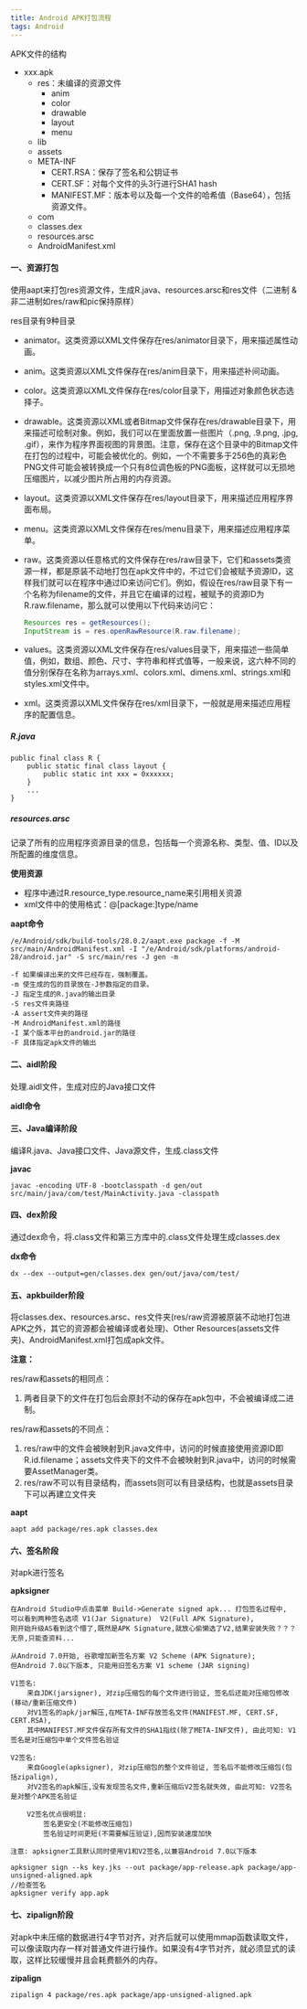 ```yaml
---
title: Android APK打包流程
tags: Android
---
```



APK文件的结构

- xxx.apk
  - res：未编译的资源文件
    - anim
    - color
    - drawable
    - layout
    - menu
  - lib
  - assets
  - META-INF
    - CERT.RSA：保存了签名和公钥证书
    - CERT.SF：对每个文件的头3行进行SHA1 hash
    - MANIFEST.MF：版本号以及每一个文件的哈希值（Base64），包括资源文件。
  - com
  - classes.dex
  - resources.arsc
  - AndroidManifest.xml



#### 一、资源打包

使用aapt来打包res资源文件，生成R.java、resources.arsc和res文件（二进制 & 非二进制如res/raw和pic保持原样）

res目录有9种目录

- animator。这类资源以XML文件保存在res/animator目录下，用来描述属性动画。
- anim。这类资源以XML文件保存在res/anim目录下，用来描述补间动画。
- color。这类资源以XML文件保存在res/color目录下，用描述对象颜色状态选择子。
- drawable。这类资源以XML或者Bitmap文件保存在res/drawable目录下，用来描述可绘制对象。例如，我们可以在里面放置一些图片（.png, .9.png, .jpg, .gif），来作为程序界面视图的背景图。注意，保存在这个目录中的Bitmap文件在打包的过程中，可能会被优化的。例如，一个不需要多于256色的真彩色PNG文件可能会被转换成一个只有8位调色板的PNG面板，这样就可以无损地压缩图片，以减少图片所占用的内存资源。
- layout。这类资源以XML文件保存在res/layout目录下，用来描述应用程序界面布局。
- menu。这类资源以XML文件保存在res/menu目录下，用来描述应用程序菜单。
- raw。这类资源以任意格式的文件保存在res/raw目录下，它们和assets类资源一样，都是原装不动地打包在apk文件中的，不过它们会被赋予资源ID，这样我们就可以在程序中通过ID来访问它们。例如，假设在res/raw目录下有一个名称为filename的文件，并且它在编译的过程，被赋予的资源ID为R.raw.filename，那么就可以使用以下代码来访问它：

    ```java
    Resources res = getResources();  
    InputStream is = res.openRawResource(R.raw.filename);  
    ```

- values。这类资源以XML文件保存在res/values目录下，用来描述一些简单值，例如，数组、颜色、尺寸、字符串和样式值等，一般来说，这六种不同的值分别保存在名称为arrays.xml、colors.xml、dimens.xml、strings.xml和styles.xml文件中。
- xml。这类资源以XML文件保存在res/xml目录下，一般就是用来描述应用程序的配置信息。

##### R.java 

    public final class R {
        public static final class layout {
            public static int xxx = 0xxxxxx;
        }
        ...
    }

##### resources.arsc

记录了所有的应用程序资源目录的信息，包括每一个资源名称、类型、值、ID以及所配置的维度信息。

**使用资源**

- 程序中通过R.resource_type.resource_name来引用相关资源
- xml文件中的使用格式：@[package:]type/name

**aapt命令**

    /e/Android/sdk/build-tools/28.0.2/aapt.exe package -f -M src/main/AndroidManifest.xml -I "/e/Android/sdk/platforms/android-28/android.jar" -S src/main/res -J gen -m

    -f 如果编译出来的文件已经存在，强制覆盖。
    -m 使生成的包的目录放在-J参数指定的目录。
    -J 指定生成的R.java的输出目录
    -S res文件夹路径
    -A assert文件夹的路径
    -M AndroidManifest.xml的路径
    -I 某个版本平台的android.jar的路径
    -F 具体指定apk文件的输出





#### 二、aidl阶段

处理.aidl文件，生成对应的Java接口文件

**aidl命令**

#### 三、Java编译阶段

编译R.java、Java接口文件、Java源文件，生成.class文件

**javac**

    javac -encoding UTF-8 -bootclasspath -d gen/out src/main/java/com/test/MainActivity.java -classpath 

#### 四、dex阶段

通过dex命令，将.class文件和第三方库中的.class文件处理生成classes.dex

**dx命令**

    dx --dex --output=gen/classes.dex gen/out/java/com/test/
     

#### 五、apkbuilder阶段

将classes.dex、resources.arsc、res文件夹(res/raw资源被原装不动地打包进APK之外，其它的资源都会被编译或者处理)、Other Resources(assets文件夹)、AndroidManifest.xml打包成apk文件。

**注意：**

res/raw和assets的相同点：
1. 两者目录下的文件在打包后会原封不动的保存在apk包中，不会被编译成二进制。

res/raw和assets的不同点：
1. res/raw中的文件会被映射到R.java文件中，访问的时候直接使用资源ID即R.id.filename；assets文件夹下的文件不会被映射到R.java中，访问的时候需要AssetManager类。
2. res/raw不可以有目录结构，而assets则可以有目录结构，也就是assets目录下可以再建立文件夹

**aapt**

    aapt add package/res.apk classes.dex

#### 六、签名阶段

对apk进行签名

**apksigner**

```
在Android Studio中点击菜单 Build->Generate signed apk... 打包签名过程中,
可以看到两种签名选项 V1(Jar Signature)  V2(Full APK Signature),
刚开始升级AS看到这个懵了,既然是APK Signature,就放心偷懒选了V2,结果安装失败？？？无奈,只能查资料...

从Android 7.0开始, 谷歌增加新签名方案 V2 Scheme (APK Signature);
但Android 7.0以下版本, 只能用旧签名方案 V1 scheme (JAR signing)

V1签名:
    来自JDK(jarsigner), 对zip压缩包的每个文件进行验证, 签名后还能对压缩包修改(移动/重新压缩文件)
    对V1签名的apk/jar解压,在META-INF存放签名文件(MANIFEST.MF, CERT.SF, CERT.RSA), 
    其中MANIFEST.MF文件保存所有文件的SHA1指纹(除了META-INF文件), 由此可知: V1签名是对压缩包中单个文件签名验证
    
V2签名:
    来自Google(apksigner), 对zip压缩包的整个文件验证, 签名后不能修改压缩包(包括zipalign),
    对V2签名的apk解压,没有发现签名文件,重新压缩后V2签名就失效, 由此可知: V2签名是对整个APK签名验证
    
    V2签名优点很明显:
        签名更安全(不能修改压缩包)
        签名验证时间更短(不需要解压验证),因而安装速度加快

注意: apksigner工具默认同时使用V1和V2签名,以兼容Android 7.0以下版本

```

    apksigner sign --ks key.jks --out package/app-release.apk package/app-unsigned-aligned.apk
    //检查签名
    apksigner verify app.apk


#### 七、zipalign阶段

对apk中未压缩的数据进行4字节对齐，对齐后就可以使用mmap函数读取文件，可以像读取内存一样对普通文件进行操作。如果没有4字节对齐，就必须显式的读取，这样比较缓慢并且会耗费额外的内存。

**zipalign**

    zipalign 4 package/res.apk package/app-unsigned-aligned.apk



